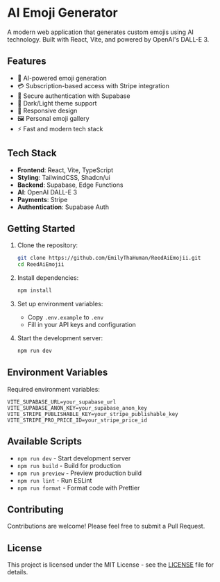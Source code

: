 # AI Emoji Generator

A modern web application that generates custom emojis using AI technology. Built with React, Vite, and powered by OpenAI's DALL-E 3.

## Features

- 🎨 AI-powered emoji generation
- 💳 Subscription-based access with Stripe integration
- 🔐 Secure authentication with Supabase
- 🌙 Dark/Light theme support
- 📱 Responsive design
- 🖼️ Personal emoji gallery
- ⚡ Fast and modern tech stack

## Tech Stack

- **Frontend**: React, Vite, TypeScript
- **Styling**: TailwindCSS, Shadcn/ui
- **Backend**: Supabase, Edge Functions
- **AI**: OpenAI DALL-E 3
- **Payments**: Stripe
- **Authentication**: Supabase Auth

## Getting Started

1. Clone the repository:
   ```bash
   git clone https://github.com/EmilyThaHuman/ReedAiEmojii.git
   cd ReedAiEmojii
   ```

2. Install dependencies:
   ```bash
   npm install
   ```

3. Set up environment variables:
   - Copy `.env.example` to `.env`
   - Fill in your API keys and configuration

4. Start the development server:
   ```bash
   npm run dev
   ```

## Environment Variables

Required environment variables:
```
VITE_SUPABASE_URL=your_supabase_url
VITE_SUPABASE_ANON_KEY=your_supabase_anon_key
VITE_STRIPE_PUBLISHABLE_KEY=your_stripe_publishable_key
VITE_STRIPE_PRO_PRICE_ID=your_stripe_price_id
```

## Available Scripts

- `npm run dev` - Start development server
- `npm run build` - Build for production
- `npm run preview` - Preview production build
- `npm run lint` - Run ESLint
- `npm run format` - Format code with Prettier

## Contributing

Contributions are welcome! Please feel free to submit a Pull Request.

## License

This project is licensed under the MIT License - see the [LICENSE](LICENSE) file for details.
